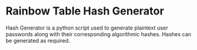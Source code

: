 # Rainbow Table Hash Generator

Hash Generator is a python script used to generate plaintext user passwords along with their corresponding algorithmic hashes. Hashes can be generated as required.

